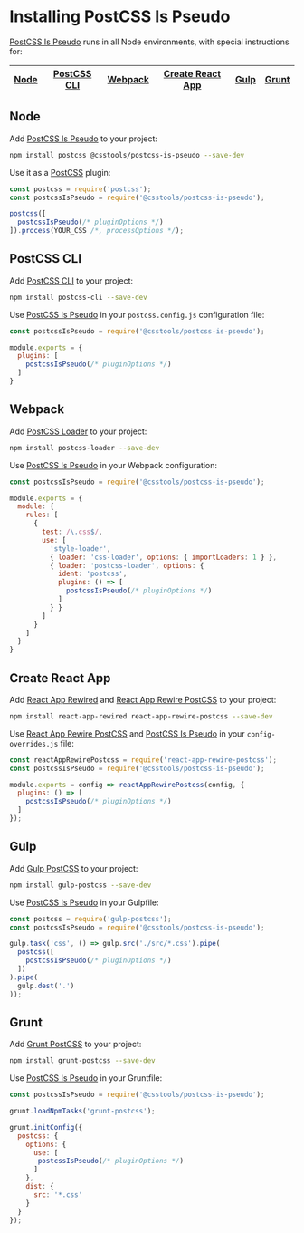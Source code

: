 # Installing PostCSS Is Pseudo

[PostCSS Is Pseudo] runs in all Node environments, with special
instructions for:

| [Node](#node) | [PostCSS CLI](#postcss-cli) | [Webpack](#webpack) | [Create React App](#create-react-app) | [Gulp](#gulp) | [Grunt](#grunt) |
| --- | --- | --- | --- | --- | --- |

## Node

Add [PostCSS Is Pseudo] to your project:

```bash
npm install postcss @csstools/postcss-is-pseudo --save-dev
```

Use it as a [PostCSS] plugin:

```js
const postcss = require('postcss');
const postcssIsPseudo = require('@csstools/postcss-is-pseudo');

postcss([
  postcssIsPseudo(/* pluginOptions */)
]).process(YOUR_CSS /*, processOptions */);
```

## PostCSS CLI

Add [PostCSS CLI] to your project:

```bash
npm install postcss-cli --save-dev
```

Use [PostCSS Is Pseudo] in your `postcss.config.js` configuration
file:

```js
const postcssIsPseudo = require('@csstools/postcss-is-pseudo');

module.exports = {
  plugins: [
    postcssIsPseudo(/* pluginOptions */)
  ]
}
```

## Webpack

Add [PostCSS Loader] to your project:

```bash
npm install postcss-loader --save-dev
```

Use [PostCSS Is Pseudo] in your Webpack configuration:

```js
const postcssIsPseudo = require('@csstools/postcss-is-pseudo');

module.exports = {
  module: {
    rules: [
      {
        test: /\.css$/,
        use: [
          'style-loader',
          { loader: 'css-loader', options: { importLoaders: 1 } },
          { loader: 'postcss-loader', options: {
            ident: 'postcss',
            plugins: () => [
              postcssIsPseudo(/* pluginOptions */)
            ]
          } }
        ]
      }
    ]
  }
}
```

## Create React App

Add [React App Rewired] and [React App Rewire PostCSS] to your project:

```bash
npm install react-app-rewired react-app-rewire-postcss --save-dev
```

Use [React App Rewire PostCSS] and [PostCSS Is Pseudo] in your
`config-overrides.js` file:

```js
const reactAppRewirePostcss = require('react-app-rewire-postcss');
const postcssIsPseudo = require('@csstools/postcss-is-pseudo');

module.exports = config => reactAppRewirePostcss(config, {
  plugins: () => [
    postcssIsPseudo(/* pluginOptions */)
  ]
});
```

## Gulp

Add [Gulp PostCSS] to your project:

```bash
npm install gulp-postcss --save-dev
```

Use [PostCSS Is Pseudo] in your Gulpfile:

```js
const postcss = require('gulp-postcss');
const postcssIsPseudo = require('@csstools/postcss-is-pseudo');

gulp.task('css', () => gulp.src('./src/*.css').pipe(
  postcss([
    postcssIsPseudo(/* pluginOptions */)
  ])
).pipe(
  gulp.dest('.')
));
```

## Grunt

Add [Grunt PostCSS] to your project:

```bash
npm install grunt-postcss --save-dev
```

Use [PostCSS Is Pseudo] in your Gruntfile:

```js
const postcssIsPseudo = require('@csstools/postcss-is-pseudo');

grunt.loadNpmTasks('grunt-postcss');

grunt.initConfig({
  postcss: {
    options: {
      use: [
       postcssIsPseudo(/* pluginOptions */)
      ]
    },
    dist: {
      src: '*.css'
    }
  }
});
```

[Gulp PostCSS]: https://github.com/postcss/gulp-postcss
[Grunt PostCSS]: https://github.com/nDmitry/grunt-postcss
[PostCSS]: https://github.com/postcss/postcss
[PostCSS CLI]: https://github.com/postcss/postcss-cli
[PostCSS Loader]: https://github.com/postcss/postcss-loader
[PostCSS Is Pseudo]: https://github.com/csstools/postcss-plugins/tree/main/plugins/postcss-is-pseudo
[React App Rewire PostCSS]: https://github.com/csstools/react-app-rewire-postcss
[React App Rewired]: https://github.com/timarney/react-app-rewired
